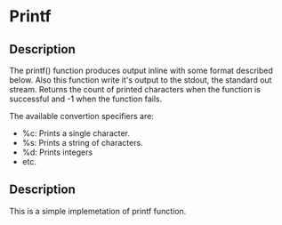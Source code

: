 # Printf

## Description
The printf() function produces output inline with some format described below. Also this function write it's output to the stdout, the standard out stream. Returns the count of printed characters when the function is successful and -1 when the function fails.

The available convertion specifiers are:
+ %c: Prints a single character.
+ %s: Prints a string of characters.
+ %d: Prints integers
+ etc.

## Description
This is a simple implemetation of printf function.

 
